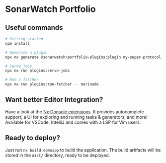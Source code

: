 # SonarWatch Portfolio

## Useful commands

```bash
# Getting started
npm install

# Generate a plugin
npx nx generate @sonarwatch/portfolio-plugins:plugin my-super-protocol

# Serve jobs
npx nx run plugins:serve-jobs

# Run a fetcher
npx nx run plugins:run-fetcher -- marinade
```

## Want better Editor Integration?

Have a look at the [Nx Console extensions](https://nx.dev/nx-console). It provides autocomplete support, a UI for exploring and running tasks & generators, and more! Available for VSCode, IntelliJ and comes with a LSP for Vim users.

## Ready to deploy?

Just run `nx build demoapp` to build the application. The build artifacts will be stored in the `dist/` directory, ready to be deployed.
